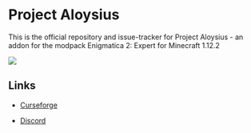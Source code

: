 <h1>Project Aloysius</h1>

This is the official repository and issue-tracker for Project Aloysius - an addon for the modpack Enigmatica 2: Expert for Minecraft 1.12.2

[![](http://cf.way2muchnoise.eu/full_projectaloysius_downloads.svg)](https://minecraft.curseforge.com/projects/projectaloysius)

<h2>Links</h2>

* [Curseforge](https://www.curseforge.com/minecraft/modpacks/projectaloysius)

* [Discord](https://discord.gg/PH9t7EPrDW)
